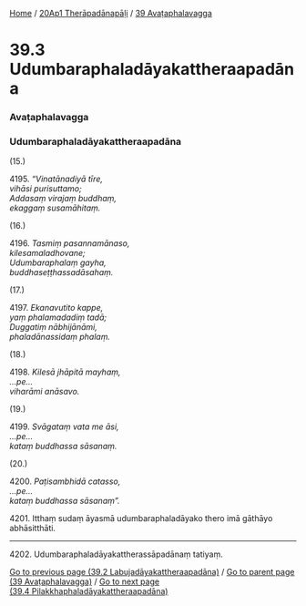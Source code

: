 
[Home](/) / [20Ap1 Therāpadānapāḷi](../../20Ap1.md) / [39 Avaṭaphalavagga](../39.md)

# 39.3 Udumbaraphaladāyakattheraapadāna

### Avaṭaphalavagga

### Udumbaraphaladāyakattheraapadāna

(15.)

4195\. _“Vinatānadiyā tīre,_  
_vihāsi purisuttamo;_  
_Addasaṃ virajaṃ buddhaṃ,_  
_ekaggaṃ susamāhitaṃ._  


(16.)

4196\. _Tasmiṃ pasannamānaso,_  
_kilesamaladhovane;_  
_Udumbaraphalaṃ gayha,_  
_buddhaseṭṭhassadāsahaṃ._  


(17.)

4197\. _Ekanavutito kappe,_  
_yaṃ phalamadadiṃ tadā;_  
_Duggatiṃ nābhijānāmi,_  
_phaladānassidaṃ phalaṃ._  


(18.)

4198\. _Kilesā jhāpitā mayhaṃ,_  
_…pe…_  
_viharāmi anāsavo._  


(19.)

4199\. _Svāgataṃ vata me āsi,_  
_…pe…_  
_kataṃ buddhassa sāsanaṃ._  


(20.)

4200\. _Paṭisambhidā catasso,_  
_…pe…_  
_kataṃ buddhassa sāsanaṃ”._  


4201\. Itthaṃ sudaṃ āyasmā udumbaraphaladāyako thero imā gāthāyo abhāsitthāti.

---

4202\. Udumbaraphaladāyakattherassāpadānaṃ tatiyaṃ.



[Go to previous page (39.2 Labujadāyakattheraapadāna)](39.2.md) / [Go to parent page (39 Avaṭaphalavagga)](../39.md) / [Go to next page (39.4 Pilakkhaphaladāyakattheraapadāna)](39.4.md)


